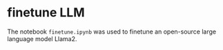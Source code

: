 # finetune LLM
 
The notebook `finetune.ipynb` was used to finetune an open-source large language model Llama2.
